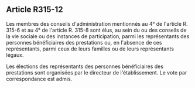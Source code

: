 ## Article R315-12

Les membres des conseils d'administration mentionnés au 4° de l'article R. 315-6 et au 4° de l'article R.
315-8 sont élus, au sein du ou des conseils de la vie sociale ou des instances de participation, parmi les
représentants des personnes bénéficiaires des prestations ou, en l'absence de ces représentants, parmi ceux de
leurs familles ou de leurs représentants légaux.

Les élections des représentants des personnes bénéficiaires des prestations sont organisées par le directeur de
l'établissement. Le vote par correspondance est admis.

